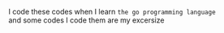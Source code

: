 I code these codes when I learn `the go programming language`    
and some codes I code them are my excersize